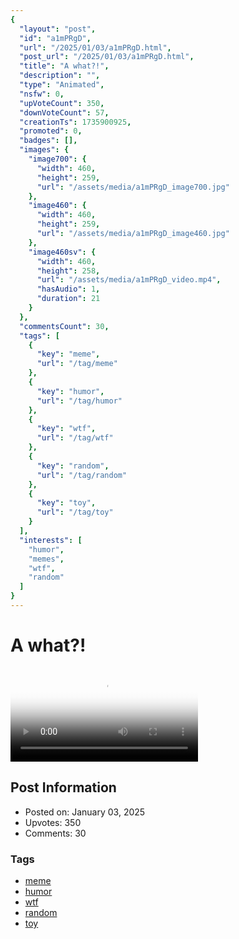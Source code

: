 ```yaml
---
{
  "layout": "post",
  "id": "a1mPRgD",
  "url": "/2025/01/03/a1mPRgD.html",
  "post_url": "/2025/01/03/a1mPRgD.html",
  "title": "A what?!",
  "description": "",
  "type": "Animated",
  "nsfw": 0,
  "upVoteCount": 350,
  "downVoteCount": 57,
  "creationTs": 1735900925,
  "promoted": 0,
  "badges": [],
  "images": {
    "image700": {
      "width": 460,
      "height": 259,
      "url": "/assets/media/a1mPRgD_image700.jpg"
    },
    "image460": {
      "width": 460,
      "height": 259,
      "url": "/assets/media/a1mPRgD_image460.jpg"
    },
    "image460sv": {
      "width": 460,
      "height": 258,
      "url": "/assets/media/a1mPRgD_video.mp4",
      "hasAudio": 1,
      "duration": 21
    }
  },
  "commentsCount": 30,
  "tags": [
    {
      "key": "meme",
      "url": "/tag/meme"
    },
    {
      "key": "humor",
      "url": "/tag/humor"
    },
    {
      "key": "wtf",
      "url": "/tag/wtf"
    },
    {
      "key": "random",
      "url": "/tag/random"
    },
    {
      "key": "toy",
      "url": "/tag/toy"
    }
  ],
  "interests": [
    "humor",
    "memes",
    "wtf",
    "random"
  ]
}
---
```


# A what?!

<video controls playsinline loop poster="/assets/media/a1mPRgD_image460.jpg">
  <source src="/assets/media/a1mPRgD_video.mp4" type="video/mp4">
  Your browser does not support the video tag.
</video>

## Post Information

- Posted on: January 03, 2025
- Upvotes: 350
- Comments: 30

### Tags

- [meme](/tag/meme)
- [humor](/tag/humor)
- [wtf](/tag/wtf)
- [random](/tag/random)
- [toy](/tag/toy)
